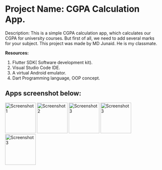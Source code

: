 <h1>Project Name: CGPA Calculation App.</h1>

<p><b></b>Description:<b></b> This is a simple CGPA calculation app, which calculates our CGPA for university courses. But first of all, we need to add several marks for your subject. This project was made by MD Junaid. He is my classmate.</p>

<b>Resources:</b>
<ol>
<li>Flutter SDK( Software development kit).</li>
<li>Visual Studio Code IDE.</li>
<li>A virtual Android emulator.</li>
<li>Dart Programming language, OOP concept.</li>
</ol>

<h2>Apps screenshot below: </h2>


<img src="https://github.com/infosabbir/lab_ques_solv/assets/70373782/b324a339-3855-4a4e-97da-793408d7ea24" width="100" alt="Screenshot 1">
<img src="https://github.com/infosabbir/lab_ques_solv/assets/70373782/44d31017-9599-4deb-a54c-67174bbbf2c3" width="100" alt="Screenshot 2">
<img src="https://github.com/infosabbir/lab_ques_solv/assets/70373782/dc83c0f4-7063-4948-b9ec-7f1cfe3b40df" width="100" alt="Screenshot 3">
<img src="https://github.com/infosabbir/lab_ques_solv/assets/70373782/891b93b6-9a92-481a-99ea-9f8ba0a6aed9" width="100" alt="Screenshot 3">
<img src="https://github.com/infosabbir/lab_ques_solv/assets/70373782/bf87633a-64ef-4c04-979b-70aee55da4e4" width="100" alt="Screenshot 3">

